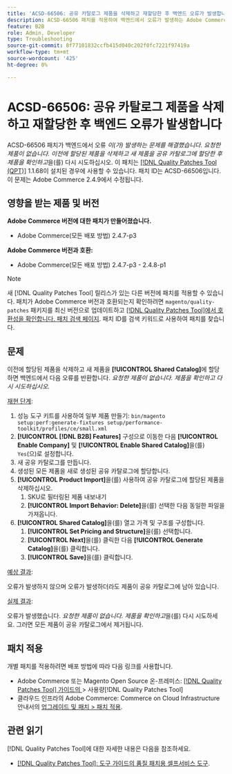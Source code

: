 ```yaml
---
title: 'ACSD-66506: 공유 카탈로그 제품을 삭제하고 재할당한 후 백엔드 오류가 발생합니다'
description: ACSD-66506 패치를 적용하여 백엔드에서 오류가 발생하는 Adobe Commerce 문제를 해결합니다 *요청된 제품이 존재하지 않습니다. 이전에 할당한 제품을 삭제하고 새 제품을 공유 카탈로그에 할당한 후 제품을 확인하고 다시 시도하십시오*.
feature: B2B
role: Admin, Developer
type: Troubleshooting
source-git-commit: 8f77101832ccfb415d040c202f0fc7221f97419a
workflow-type: tm+mt
source-wordcount: '425'
ht-degree: 0%

---
```



# ACSD-66506: 공유 카탈로그 제품을 삭제하고 재할당한 후 백엔드 오류가 발생합니다

ACSD-66506 패치가 백엔드에서 오류 *이(가) 발생하는 문제를 해결했습니다. 요청한 제품이 없습니다. 이전에 할당된 제품을 삭제하고 새 제품을 공유 카탈로그에 할당한 후 제품을 확인하고*&#x200B;을(를) 다시 시도하십시오. 이 패치는 [[!DNL Quality Patches Tool (QPT)]](/help/tools/quality-patches-tool/quality-patches-tool-to-self-serve-quality-patches.md) 1.1.68이 설치된 경우에 사용할 수 있습니다. 패치 ID는 ACSD-66506입니다. 이 문제는 Adobe Commerce 2.4.9에서 수정됩니다.

## 영향을 받는 제품 및 버전

**Adobe Commerce 버전에 대한 패치가 만들어졌습니다.**

* Adobe Commerce(모든 배포 방법) 2.4.7-p3

**Adobe Commerce 버전과 호환:**

* Adobe Commerce(모든 배포 방법) 2.4.7-p3 - 2.4.8-p1

>[!NOTE]
>
>새 [!DNL Quality Patches Tool] 릴리스가 있는 다른 버전에 패치를 적용할 수 있습니다. 패치가 Adobe Commerce 버전과 호환되는지 확인하려면 `magento/quality-patches` 패키지를 최신 버전으로 업데이트하고 [[!DNL Quality Patches Tool]에서 호환성을 확인합니다. 패치 검색 페이지](https://experienceleague.adobe.com/tools/commerce-quality-patches/index.html?lang=ko). 패치 ID를 검색 키워드로 사용하여 패치를 찾습니다.

## 문제

이전에 할당된 제품을 삭제하고 새 제품을 **[!UICONTROL Shared Catalog]**&#x200B;에 할당하면 백엔드에서 다음 오류를 반환합니다. *요청한 제품이 없습니다. 제품을 확인하고 다시 시도하십시오.*

<u>재현 단계</u>:

1. 성능 도구 키트를 사용하여 일부 제품 만들기: `bin/magento setup:perf:generate-fixtures setup/performance-toolkit/profiles/ce/small.xml`
1. **[!UICONTROL [!DNL B2B] Features]** 구성으로 이동한 다음 **[!UICONTROL Enable Company]** 및 **[!UICONTROL Enable Shared Catalog]**&#x200B;을(를) `Yes`(으)로 설정합니다.
1. 새 공유 카탈로그를 만듭니다.
1. 생성된 모든 제품을 새로 생성된 공유 카탈로그에 할당합니다.
1. **[!UICONTROL Product Import]**&#x200B;을(를) 사용하여 공유 카탈로그에 할당된 제품을 삭제하십시오.
   1. SKU로 필터링된 제품 내보내기
   1. **[!UICONTROL Import Behavior: Delete]**&#x200B;을(를) 선택한 다음 동일한 파일을 가져옵니다.
1. **[!UICONTROL Shared Catalog]**&#x200B;을(를) 열고 가격 및 구조를 구성합니다.
   1. **[!UICONTROL Set Pricing and Structure]**&#x200B;을(를) 선택합니다.
   1. **[!UICONTROL Next]**&#x200B;을(를) 클릭한 다음 **[!UICONTROL Generate Catalog]**&#x200B;을(를) 클릭합니다.
   1. **[!UICONTROL Save]**&#x200B;을(를) 클릭합니다.

<u>예상 결과</u>:

오류가 발생하지 않으며 오류가 발생하더라도 제품이 공유 카탈로그에 남아 있습니다.

<u>실제 결과</u>:

오류가 발생했습니다. *요청한 제품이 없습니다. 제품을 확인하고*&#x200B;을(를) 다시 시도하세요. 그러면 모든 제품이 공유 카탈로그에서 제거됩니다.

## 패치 적용

개별 패치를 적용하려면 배포 방법에 따라 다음 링크를 사용합니다.

* Adobe Commerce 또는 Magento Open Source 온-프레미스: [[!DNL Quality Patches Tool]  가이드의 ](/help/tools/quality-patches-tool/usage.md)> 사용량[!DNL Quality Patches Tool]
* 클라우드 인프라의 Adobe Commerce: Commerce on Cloud Infrastructure 안내서의 [업그레이드 및 패치 > 패치 적용](https://experienceleague.adobe.com/docs/commerce-cloud-service/user-guide/develop/upgrade/apply-patches.html?lang=ko).

## 관련 읽기

[!DNL Quality Patches Tool]에 대한 자세한 내용은 다음을 참조하세요.

* [[!DNL Quality Patches Tool]: 도구 가이드의 품질 패치용 셀프서비스 도구](/help/tools/quality-patches-tool/quality-patches-tool-to-self-serve-quality-patches.md).
